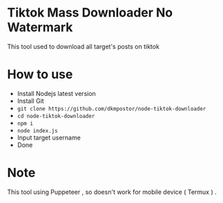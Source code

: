 # Tiktok Mass Downloader No Watermark

This tool used to download all target's posts on tiktok

# How to use

- Install Nodejs latest version
- Install Git
- ```git clone https://github.com/dkmpostor/node-tiktok-downloader```
- ```cd node-tiktok-downloader```
- ```npm i```
- ```node index.js```
- Input target username
- Done

# Note

This tool using Puppeteer , so doesn't work for mobile device ( Termux ) .
